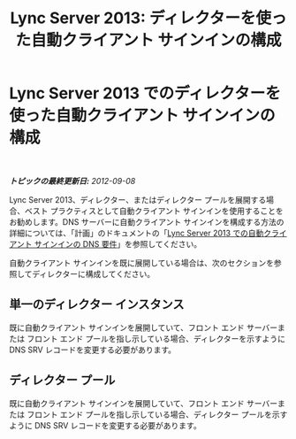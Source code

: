 ﻿---
title: 'Lync Server 2013: ディレクターを使った自動クライアント サインインの構成'
TOCTitle: ディレクターを使った自動クライアント サインインの構成
ms:assetid: 85369ffc-53ae-43be-8a23-84a094faecff
ms:mtpsurl: https://technet.microsoft.com/ja-jp/library/Gg398678(v=OCS.15)
ms:contentKeyID: 48272770
ms.date: 05/19/2016
mtps_version: v=OCS.15
ms.translationtype: HT
---

# Lync Server 2013 でのディレクターを使った自動クライアント サインインの構成

 

_**トピックの最終更新日:** 2012-09-08_

Lync Server 2013、ディレクター、またはディレクター プールを展開する場合、ベスト プラクティスとして自動クライアント サインインを使用することをお勧めします。DNS サーバーに自動クライアント サインインを構成する方法の詳細については、「計画」のドキュメントの「[Lync Server 2013 での自動クライアント サインインの DNS 要件](lync-server-2013-dns-requirements-for-automatic-client-sign-in.md)」を参照してください。

自動クライアント サインインを既に展開している場合は、次のセクションを参照してディレクターに構成してください。

## 単一のディレクター インスタンス

既に自動クライアント サインインを展開していて、フロント エンド サーバーまたは フロント エンド プールを指し示している場合、ディレクターを示すように DNS SRV レコードを変更する必要があります。

## ディレクター プール

既に自動クライアント サインインを展開していて、フロント エンド サーバーまたは フロント エンド プールを指し示している場合、ディレクター プールを示すように DNS SRV レコードを変更する必要があります。

